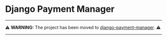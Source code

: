 # Django Payment Manager

---

:warning: **WARNING:** The project has been moved to [django-payment-manager](https://github.com/adamspd/django-payment-manager). :warning:

---
